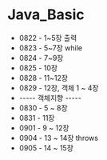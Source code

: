 # Java_Basic

+ 0822 - 1~5장 출력
+ 0823 - 5~7장 while
+ 0824 - 7~9장
+ 0825 - 10장
+ 0828 - 11~12장
+ 0829 - 12장, 객체 1 ~ 4장
+ ----- 객체지향 -----
+ 0830 - 5 ~ 8장
+ 0831 - 11장
+ 0901 - 9 ~ 12장
+ 0904 - 13 ~ 14장 throws
+ 0905 - 14 ~ 15장
